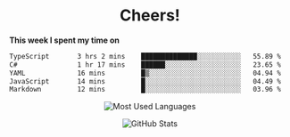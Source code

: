 <h1 align="center">Cheers!</h1>

**This week I spent my time on**
<!--START_SECTION:waka-->

```txt
TypeScript       3 hrs 2 mins    ██████████████░░░░░░░░░░░   55.89 %
C#               1 hr 17 mins    ██████░░░░░░░░░░░░░░░░░░░   23.65 %
YAML             16 mins         █▒░░░░░░░░░░░░░░░░░░░░░░░   04.94 %
JavaScript       14 mins         █░░░░░░░░░░░░░░░░░░░░░░░░   04.49 %
Markdown         12 mins         █░░░░░░░░░░░░░░░░░░░░░░░░   03.96 %
```

<!--END_SECTION:waka-->

<p align="center"><img src="https://github-readme-stats.vercel.app/api/top-langs/?username=thnkrn&layout=compact&hide=html&theme=tokyonight" alt="Most Used Languages" /></p>

<p align="center"><img src="https://github-readme-stats.vercel.app/api?username=thnkrn&show_icons=true&count_private=true&theme=tokyonight&show=reviews&hide_rank=false&rank_icon=github" alt="GitHub Stats" /></p>

<!-- <p align="center"><a href="https://wakatime.com"><img src="https://wakatime.com/share/@thnkrn/40092326-d1bd-471b-89da-9a7c63939402.png" /></p>
 -->
